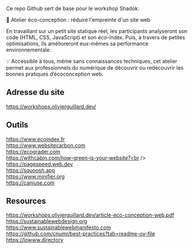 Ce repo Github sert de base pour le workshop Shadok:

🌱 Atelier éco-conception : réduire l'empreinte d'un site web

En travaillant sur un petit site statique réel, les participants analyseront son code (HTML, CSS, JavaScript) et son éco-index. Puis, à travers de petites optimisations, ils amélioreront eux-mêmes sa performance environnementale.

💡 Accessible à tous, même sans connaissances techniques, cet atelier permet aux professionnels du numérique de découvrir ou redécouvrir les bonnes pratiques d’écoconception web.

## Adresse du site
https://workshops.olivierguillard.dev/

## Outils
https://www.ecoindex.fr <br />
https://www.websitecarbon.com <br />
https://ecograder.com <br />
https://withcabin.com/how-green-is-your-website?<br />
https://pagespeed.web.dev <br />
https://squoosh.app <br />
https://www.minifier.org <br />
https://caniuse.com

## Resources
https://workshops.olivierguillard.dev/article-eco-conception-web.pdf <br />
https://sustainablewebdesign.org <br />
https://www.sustainablewebmanifesto.com <br />
https://github.com/cnumr/best-practices?tab=readme-ov-file <br />
https://lowww.directory <br />
